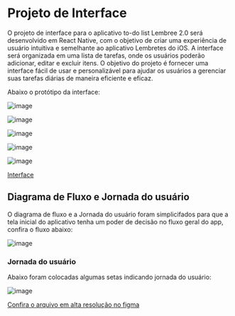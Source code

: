 
# Projeto de Interface

O projeto de interface para o aplicativo to-do list Lembree 2.0 será desenvolvido em React Native, com o objetivo de criar uma experiência de usuário intuitiva e semelhante ao aplicativo Lembretes do iOS. A interface será organizada em uma lista de tarefas, onde os usuários poderão adicionar, editar e excluir itens. O objetivo do projeto é fornecer uma interface fácil de usar e personalizável para ajudar os usuários a gerenciar suas tarefas diárias de maneira eficiente e eficaz.

Abaixo o protótipo da interface:

![image](https://user-images.githubusercontent.com/96726225/236698030-9cf08877-2be0-4bbd-9b56-0691fbad2b5d.png)

![image](https://user-images.githubusercontent.com/96726225/236698129-86cffff6-b637-484b-9098-3e7cac87d831.png)

![image](https://user-images.githubusercontent.com/96726225/236698161-d20f63b3-e802-4475-a7cf-94faa5ede19d.png)

![image](https://user-images.githubusercontent.com/96726225/236698211-0549966c-befb-41a7-99e9-457343ceebf4.png)

![image](https://user-images.githubusercontent.com/96726225/236698244-7555d196-23ed-4c02-8533-9637c21a04c9.png)


[Interface]([https://www.figma.com/proto/rA04tAV4z4qOTfMCyPVoNd/TDHA?node-id=1-90&scaling=contain&page-id=0%3A1&starting-point-node-id=1%3A90](https://www.figma.com/file/ePcCt3EJQaO5UGVxOnHM5K/Todo-list?type=design&node-id=15%3A217&t=JnPpZhp3e1jh8qqS-1))


## Diagrama de Fluxo e Jornada do usuário

O diagrama de fluxo e a Jornada do usuário foram simplicifados para que a tela inicial do aplicativo tenha um poder de decisão no fluxo geral do app, confira o fluxo abaixo:

![image](https://user-images.githubusercontent.com/96726225/236699923-1a82eeaf-372b-435a-9e6e-732199a860ef.png)

### Jornada do usuário

Abaixo foram colocadas algumas setas indicando jornada do usuário:

![image](https://user-images.githubusercontent.com/96726225/236700035-e6ef1cbc-8141-4148-97b8-b9ea4a6f3e07.png)

<a href="https://www.figma.com/file/ePcCt3EJQaO5UGVxOnHM5K/Todo-list?type=design&node-id=36%3A25&t=JnPpZhp3e1jh8qqS-1">Confira o arquivo em alta resolução no figma</a>
